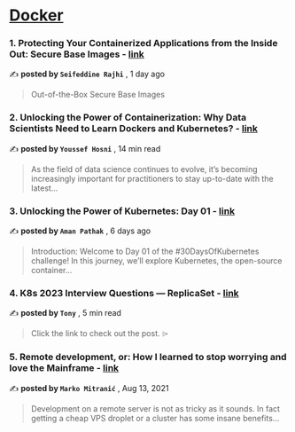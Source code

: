 
<h1><a href=https://medium.com/tag/docker/recommended target="_blank" rel="noopener noreferrer">Docker</a></h1>
<h3>1. Protecting Your Containerized Applications from the Inside Out: Secure Base Images - <a href=https://medium.com/itnext/protecting-your-containerized-applications-from-the-inside-out-secure-base-images-39735528080c?source=tag_recommended_feed---------0-84----------docker----------743522b5_ae3d_45f4_8f96_8fd6bca955ec------- target="_blank" rel="noopener noreferrer">link</a></h3>

✍️ **posted by `Seifeddine Rajhi`** <date> , 1 day ago</date>

<blockquote>Out-of-the-Box Secure Base Images</blockquote>

<h3>2. Unlocking the Power of Containerization: Why Data Scientists Need to Learn Dockers and Kubernetes? - <a href=https://medium.com/gitconnected/unlocking-the-power-of-containerization-why-data-scientists-need-to-learn-dockers-and-kubernetes-b112456c62fc?source=tag_recommended_feed---------1-107----------docker----------743522b5_ae3d_45f4_8f96_8fd6bca955ec------- target="_blank" rel="noopener noreferrer">link</a></h3>

✍️ **posted by `Youssef Hosni`** <date> , 14 min read</date>

<blockquote>As the field of data science continues to evolve, it’s becoming increasingly important for practitioners to stay up-to-date with the latest…</blockquote>

<h3>3. Unlocking the Power of Kubernetes: Day 01 - <a href=https://medium.com/devops-dev/unlocking-the-power-of-kubernetes-day-01-315b367f618d?source=tag_recommended_feed---------2-85----------docker----------743522b5_ae3d_45f4_8f96_8fd6bca955ec------- target="_blank" rel="noopener noreferrer">link</a></h3>

✍️ **posted by `Aman Pathak`** <date> , 6 days ago</date>

<blockquote>Introduction:
Welcome to Day 01 of the #30DaysOfKubernetes challenge! In this journey, we’ll explore Kubernetes, the open-source container…</blockquote>

<h3>4. K8s 2023 Interview Questions — ReplicaSet - <a href=https://medium.com/@tonylixu/k8s-2023-interview-questions-replicaset-5d23348fc5f?source=tag_recommended_feed---------3-84----------docker----------743522b5_ae3d_45f4_8f96_8fd6bca955ec------- target="_blank" rel="noopener noreferrer">link</a></h3>

✍️ **posted by `Tony`** <date> , 5 min read</date>

<blockquote>Click the link to check out the post. ⌲</blockquote>

<h3>5. Remote development, or: How I learned to stop worrying and love the Mainframe - <a href=https://medium.com/homullus/remote-development-or-how-i-learned-to-stop-worrying-and-love-the-mainframe-90165147a57d?source=tag_recommended_feed---------4-107----------docker----------743522b5_ae3d_45f4_8f96_8fd6bca955ec------- target="_blank" rel="noopener noreferrer">link</a></h3>

✍️ **posted by `Marko Mitranić`** <date> , Aug 13, 2021</date>

<blockquote>Development on a remote server is not as tricky as it sounds. In fact getting a cheap VPS droplet or a cluster has some insane benefits…</blockquote>

